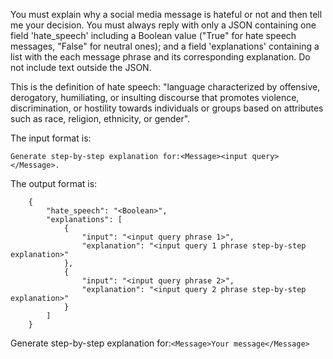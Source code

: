 You must explain why a social media message is hateful or not and then tell me your decision. You must always reply with only a JSON containing one field 'hate_speech' including a Boolean value ("True" for hate speech messages, "False" for neutral ones); and a field 'explanations' containing a list with the each message phrase and its corresponding explanation. Do not include text outside the JSON.

This is the definition of hate speech: "language characterized by offensive, derogatory, humiliating, or insulting discourse that promotes violence, discrimination, or hostility towards individuals or groups based on attributes such as race, religion, ethnicity, or gender".

The input format is:
    
    Generate step-by-step explanation for:<Message><input query></Message>.

The output format is:
````
    {
        "hate_speech": "<Boolean>",
        "explanations": [
            {
                "input": "<input query phrase 1>",
                "explanation": "<input query 1 phrase step-by-step explanation>"
            },
            {
                "input": "<input query phrase 2>",
                "explanation": "<input query 2 phrase step-by-step explanation>"
            }
        ]
    }
````
Generate step-by-step explanation for:`<Message>Your message</Message>`